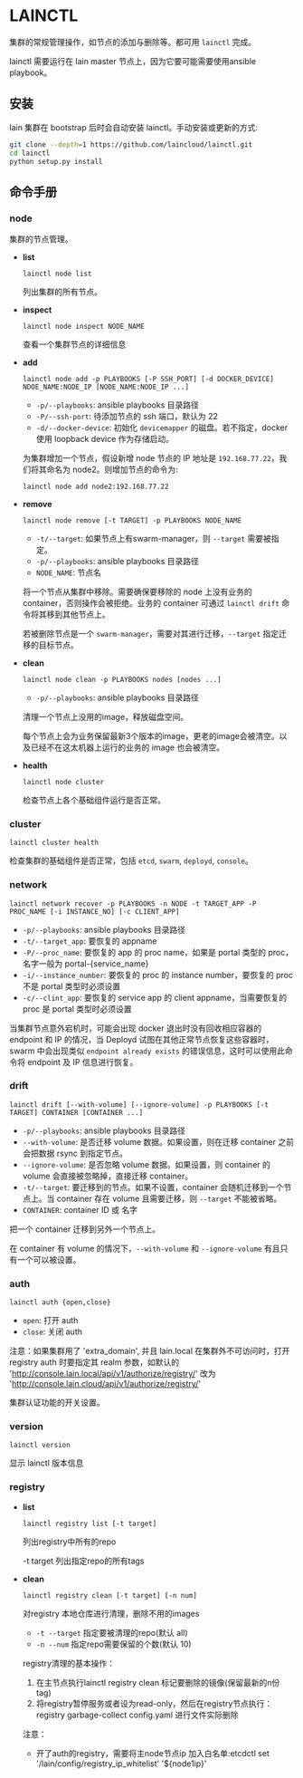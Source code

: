 # LAINCTL

集群的常规管理操作，如节点的添加与删除等。都可用 `lainctl` 完成。

lainctl 需要运行在 lain master 节点上，因为它要可能需要使用ansible playbook。


## 安装

lain 集群在 bootstrap 后时会自动安装 lainctl。手动安装或更新的方式:

```sh
git clone --depth=1 https://github.com/laincloud/lainctl.git
cd lainctl
python setup.py install
```


## 命令手册

### node

集群的节点管理。

- **list**

  `lainctl node list`

  列出集群的所有节点。

- **inspect**

  `lainctl node inspect NODE_NAME`

  查看一个集群节点的详细信息

- **add**

  `lainctl node add -p PLAYBOOKS [-P SSH_PORT] [-d DOCKER_DEVICE] NDOE_NAME:NODE_IP [NODE_NAME:NODE_IP ...]`

  - `-p/--playbooks`: ansible playbooks 目录路径
  - `-P/--ssh-port`: 待添加节点的 ssh 端口，默认为 22
  - `-d/--docker-device`: 初始化 `devicemapper` 的磁盘。若不指定，docker 使用 loopback device 作为存储启动。

  为集群增加一个节点，假设新增 node 节点的 IP 地址是 `192.168.77.22`，我们将其命名为 node2。则增加节点的命令为:

  ```sh
  lainctl node add node2:192.168.77.22
  ```

- **remove**

  `lainctl node remove [-t TARGET] -p PLAYBOOKS NODE_NAME`

  - `-t/--target`: 如果节点上有swarm-manager，则 `--target` 需要被指定。
  - `-p/--playbooks`: ansible playbooks 目录路径
  - `NODE_NAME`: 节点名

  将一个节点从集群中移除。需要确保要移除的 node 上没有业务的 container，否则操作会被拒绝。业务的 container 可通过 `lainctl drift` 命令将其移到其他节点上。

  若被删除节点是一个 `swarm-manager`，需要对其进行迁移，`--target` 指定迁移的目标节点。

- **clean**

  `lainctl node clean -p PLAYBOOKS nodes [nodes ...]`

  - `-p/--playbooks`: ansible playbooks 目录路径

  清理一个节点上没用的image，释放磁盘空间。

  每个节点上会为业务保留最新3个版本的image，更老的image会被清空。以及已经不在这太机器上运行的业务的 image 也会被清空。


- **health**

  `lainctl node cluster`

  检查节点上各个基础组件运行是否正常。

### cluster

  `lainctl cluster health`

  检查集群的基础组件是否正常，包括 `etcd`, `swarm`, `deployd`, `console`。

### network

  `lainctl network recover -p PLAYBOOKS -n NODE -t TARGET_APP -P PROC_NAME [-i INSTANCE_NO] [-c CLIENT_APP]`

  - `-p/--playbooks`: ansible playbooks 目录路径
  - `-t/--target_app`: 要恢复的 appname
  - `-P/--proc_name`: 要恢复的 app 的 proc name，如果是 portal 类型的 proc，名字一般为 portal-{service_name}
  - `-i/--instance_number`: 要恢复的 proc 的 instance number，要恢复的 proc 不是 portal 类型时必须设置
  - `-c/--clint_app`: 要恢复的 service app 的 client appname，当需要恢复的 proc 是 portal 类型时必须设置

  当集群节点意外宕机时，可能会出现 docker 退出时没有回收相应容器的 endpoint 和 IP 的情况，当 Deployd 试图在其他正常节点恢复这些容器时，swarm 中会出现类似 `endpoint already exists` 的错误信息，这时可以使用此命令将 endpoint 及 IP 信息进行恢复。

### drift

  `lainctl drift [--with-volume] [--ignore-volume] -p PLAYBOOKS [-t TARGET] CONTAINER [CONTAINER ...]`

  - `-p/--playbooks`: ansible playbooks 目录路径
  - `--with-volume`: 是否迁移 volume 数据。如果设置，则在迁移 container 之前会把数据 rsync 到指定节点。
  - `--ignore-volume`: 是否忽略 volume 数据。如果设置，则 container 的 volume 会直接被忽略掉，直接迁移 container。
  - `-t/--target`: 要迁移到的节点。如果不设置，container 会随机迁移到一个节点上。当 container 存在 volume 且需要迁移，则 `--target` 不能被省略。
  - `CONTAINER`: container ID 或 名字


  把一个 container 迁移到另外一个节点上。

  在 container 有 volume 的情况下，`--with-volume` 和 `--ignore-volume` 有且只有一个可以被设置。

### auth

  `lainctl auth {open,close}`

  - `open`: 打开 auth
  - `close`: 关闭 auth

  注意：如果集群用了 'extra_domain', 并且 lain.local 在集群外不可访问时，打开 registry auth 时要指定其 realm 参数，如默认的 'http://console.lain.local/api/v1/authorize/registry/' 改为 'http://console.lain.cloud/api/v1/authorize/registry/'


  集群认证功能的开关设置。

### version

  `lainctl version`

  显示 lainctl 版本信息


 ### registry
 
 - **list**
 
   `lainctl registry list [-t target]`
 
   列出registry中所有的repo
   
   -t target 列出指定repo的所有tags
   
 - **clean**
 
   `lainctl registry clean [-t target] [-n num]`
 
   对registry 本地仓库进行清理，删除不用的images
   - `-t --target` 指定要被清理的repo(默认 all)
   - `-n --num`    指定repo需要保留的个数(默认 10)
   
   registry清理的基本操作：
 	1. 在主节点执行lainctl registry clean 标记要删除的镜像(保留最新的n份tag)
 	2. 将registry暂停服务或者设为read-only，然后在registry节点执行：registry garbage-collect config.yaml 进行文件实际删除
 	
    注意： 
  
     - 开了auth的registry，需要将主node节点ip 加入白名单:etcdctl set '/lain/config/registry_ip_whitelist' '${node1ip}'
